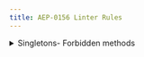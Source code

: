 ```yaml
---
title: AEP-0156 Linter Rules
---
```

<details>
<summary>Singletons- Forbidden methods</summary>


# Singletons: Forbidden methods

This rule enforces that singleton resources do not define `Create`, or `Delete`
methods, as mandated in [AEP-156][].

## Details

This rule looks at any message with a `path` variable in the URI where the path
ends in anything other than `*`. It assumes that this is a method operating on
a singleton resource, and complains if the method is a `Create`, or `Delete`
standard method.

## Examples

**Incorrect** code for this rule:

```proto
// Incorrect.
rpc GetSettings(GetSettingsRequest) returns (Settings) {
  option (google.api.http) = {
    get: "/v1/{path=publishers/*/settings}"
  };
}

rpc UpdateSettings(UpdateSettingsRequest) returns (Settings) {
  option (google.api.http) = {
    patch: "/v1/{settings.path=publishers/*/settings}"
    body: "settings"
  };
}

// This method should not exist. The settings should be implicitly created
// when the publisher is created.
rpc CreateSettings(CreateSettingsRequest) returns (Settings) {
  option (google.api.http) = {
    post: "/v1/{path=publishers/*/settings}"
    body: "settings"
  };
}

// This method should not exist. The settings should always implicitly exist.
rpc DeleteSettings(DeleteSettingsRequest) returns (google.protobuf.Empty) {
  option (google.api.http) = {
    delete: "/v1/{path=publishers/*/settings}"
  };
}
```

**Correct** code for this rule:

```proto
// Correct.
rpc GetSettings(GetSettingsRequest) returns (Settings) {
  option (google.api.http) = {
    get: "/v1/{path=publishers/*/settings}"
  };
}

rpc UpdateSettings(UpdateSettingsRequest) returns (Settings) {
  option (google.api.http) = {
    patch: "/v1/{settings.path=publishers/*/settings}"
    body: "settings"
  };
}
```

## Disabling

If you need to violate this rule, use a leading comment above the method.
Remember to also include an [aep.dev/not-precedent][] comment explaining why.

```proto
rpc GetSettings(GetSettingsRequest) returns (Settings) {
  option (google.api.http) = {
    get: "/v1/{path=publishers/*/settings}"
  };
}

rpc UpdateSettings(UpdateSettingsRequest) returns (Settings) {
  option (google.api.http) = {
    patch: "/v1/{settings.path=publishers/*/settings}"
    body: "settings"
  };
}

// (-- api-linter: core::0156::forbidden-methods=disabled
//     aep.dev/not-precedent: We need to do this because reasons. --)
rpc CreateSettings(CreateSettingsRequest) returns (Settings) {
  option (google.api.http) = {
    post: "/v1/{path=publishers/*/settings}"
    body: "settings"
  };
}

// (-- api-linter: core::0156::forbidden-methods=disabled
//     aep.dev/not-precedent: We need to do this because reasons. --)
rpc DeleteSettings(DeleteSettingsRequest) returns (google.protobuf.Empty) {
  option (google.api.http) = {
    delete: "/v1/{path=publishers/*/settings}"
  };
}
```

If you need to violate this rule for an entire file, place the comment at the
top of the file.

[aep-156]: https://aep.dev/156
[aep.dev/not-precedent]: https://aep.dev/not-precedent

</details>

